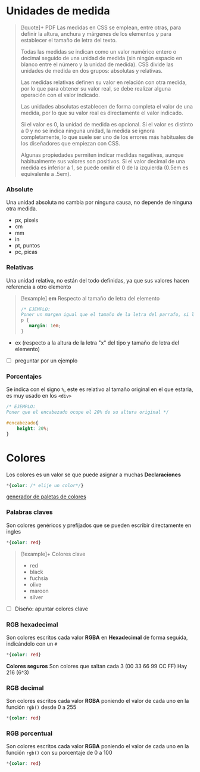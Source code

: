 


# Unidades de medida
>[!quote]+ PDF
>Las medidas en CSS se emplean, entre otras, para definir la altura, anchura y márgenes de los elementos y para establecer el tamaño de letra del texto. 
>
>Todas las medidas se indican como un valor numérico entero o decimal seguido de una unidad de medida (sin ningún espacio en blanco entre el número y la unidad de medida). CSS divide las unidades de medida en dos grupos: absolutas y relativas. 
>
>Las medidas relativas definen su valor en relación con otra medida, por lo que para obtener su valor real, se debe realizar alguna operación con el valor indicado. 
>
>Las unidades absolutas establecen de forma completa el valor de una medida, por lo que su valor real es directamente el valor indicado. 
>
>Si el valor es 0, la unidad de medida es opcional. Si el valor es distinto a 0 y no se indica ninguna unidad, la medida se ignora completamente, lo que suele ser uno de los errores más habituales de los diseñadores que empiezan con CSS. 
>
>Algunas propiedades permiten indicar medidas negativas, aunque habitualmente sus valores son positivos. Si el valor decimal de una medida es inferior a 1, se puede omitir el 0 de la izquierda (0.5em es equivalente a .5em).

### Absolute
Una unidad absoluta no cambia por ninguna causa, no depende de ninguna otra medida.
- px, pixels
- cm
- mm
- in
- pt, puntos
- pc, picas

### Relativas
Una unidad relativa, no están del todo definidas, ya que sus valores hacen referencia a otro elemento
>[!example]  **em** 
> Respecto al tamaño de letra del elemento
> ```CSS
> /* EJEMPLO:    
> Poner un margen igual que el tamaño de la letra del parrafo, si la letra es de 16 pixeles, el margen sera de: 16(px) * 1(em)     */
> p { 
>    margin: 1em; 
> }
> ```

- ex (respecto a la altura de la letra "x" del tipo y tamaño de letra del elemento)
- [ ] preguntar por un ejemplo

### Porcentajes
Se indica con el signo ``%``, este es relativo al tamaño original en el que estaria, es muy usado en los ``<div>``


```CSS
/* EJEMPLO:
Poner que el encabezado ocupe el 20% de su altura original */

#encabezado{
    height: 20%;
}
```

# Colores
Los colores es un valor se que puede asignar a muchas **Declaraciones**
```CSS
*{color: /* elije un color*/}
```

[generador de paletas de colores](https://paletton.com/#uid=1000u0kllllaFw0g0qFqFg0w0aF)

### Palabras claves
Son colores genéricos y prefijados que se pueden escribir directamente en ingles
```CSS
*{color: red}
```

>[!example]+ Colores clave
> - red
> - black
> - fuchsia
> - olive
> - maroon
> - silver
- [ ] Diseño: apuntar colores clave


### RGB hexadecimal
Son colores escritos cada valor **RGBA** en **Hexadecimal** de forma seguida, indicándolo con un `#`
```CSS
*{color: red}
```
 **Colores seguros**
Son colores que saltan cada 3 (00 33 66 99 CC FF)
Hay 216 (6^3)

### RGB decimal
Son colores escritos cada valor **RGBA** poniendo el valor de cada uno en la función `rgb()` desde 0 a 255
```CSS
*{color: red}
```

### RGB porcentual
Son colores escritos cada valor **RGBA** poniendo el valor de cada uno en la función `rgb()` con su porcentaje de 0 a 100
```CSS
*{color: red}
```